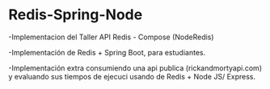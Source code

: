 # Redis-Spring-Node
-Implementacion del Taller API Redis - Compose (NodeRedis)

-Implementación de Redis + Spring Boot, para estudiantes.

-Implementación extra consumiendo una api publica (rickandmortyapi.com) y evaluando sus tiempos de ejecuci usando de Redis + Node JS/ Express.
